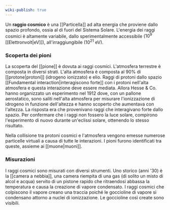 ```yaml
---
wiki-publish: true
---
```

Un **raggio cosmico** è una [[Particella]] ad alta energia che proviene dallo spazio profondo, ossia al di fuori del Sistema Solare. L'energia dei raggi cosmici è altamente variabile, dallo sperimentalmente accessibile ($10^{9}$ [[Elettronvolt|eV]]), all'irraggiungibile ($10^{21}$ eV).
### Scoperta dei pioni
La scoperta del [[pione]] è dovuta ai raggi cosmici. L'atmosfera terrestre è composta in diversi strati. L'alta atmosfera è composta al 90% di [[protone|protoni]] (idrogeno ionizzato) e elio. Raggi di protoni dallo spazio [[Fundamental interaction|interagiscono forte]] con i protoni nell'alta atmosfera e questa interazione deve essere mediata. Allora Hesse & Co. hanno organizzato un esperimento nel 1912 dove, con un pallone aerostatico, sono saliti nell'alta atmosfera per misurare l'ionizzazione di idrogeno in funzione dell'altezza e hanno scoperto che aumentava con l'altezza. La risposta era che provenivano raggi che interagivano forte dallo spazio. Per confermare che i raggi non fossero la luce solare, compirono l'esperimento di nuovo durante un'eclissi solare, ottenendo lo stesso risultato.

Nella collisione tra protoni cosmici e l'atmosfera vengono emesse numerose particelle virtuali a causa di tutte le interazioni. I pioni furono identificati tra queste, assieme ai [[muone|muoni]].
### Misurazioni
I raggi cosmici sono misurati con diversi strumenti. Uno storico (anni '30) è la [[camera a nebbia]], una camera riempita di una gas (di solito un misto di alcol e acqua) servito di un pistone rapido che ritraendosi abbassa la temperatura e causa la creazione di vapore condensato. I raggi cosmici che colpiscono il vapore creano una traccia poiché le goccioline di vapore si condensano attorno a nuclei di ionizzazione. Le goccioline così create sono visibili.